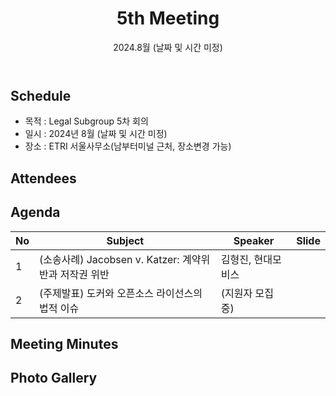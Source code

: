 ﻿---
title: "5th Meeting"
linkTitle: "Legal SG 5th Meeting"
weight: 2
date: 2024.8월 (날짜 및 시간 미정)
type: docs
description: Legal SG 5th Meeting 
---

## Schedule

* 목적 : Legal Subgroup 5차 회의
* 일시 : 2024년 8월 (날짜 및 시간 미정)
* 장소 : ETRI 서울사무소(남부터미널 근처, 장소변경 가능)

## Attendees

## Agenda
| No | Subject           | Speaker | Slide |
|----|-----------------|------|------|
| 1  | (소송사례) Jacobsen v. Katzer: 계약위반과 저작권 위반 | 김형진, 현대모비스 |  |
| 2  | (주제발표) 도커와 오픈소스 라이선스의 법적 이슈 | (지원자 모집 중) |  |

## Meeting Minutes

## Photo Gallery

<div ><span class="image fit">
</span></div>
